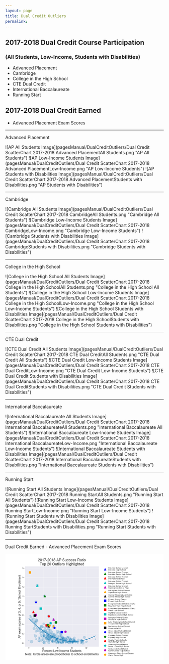 ```yaml
---
layout: page
title: Dual Credit Outliers
permalink:
---
```


## 2017-2018 Dual Credit Course Participation
### (All Students, Low-Income, Students with Disabilities)
- Advanced Placement
- Cambridge
- College in the High School
- CTE Dual Credit
- International Baccalaureate
- Running Start

## 2017-2018 Dual Credit Earned
- Advanced Placement Exam Scores

___

Advanced Placement

![AP All Students Image](pagesManual/DualCreditOutliers/Dual Credit ScatterChart 2017-2018 Advanced PlacementAll Students.png "AP All Students")
![AP Low-Income Students Image](pagesManual/DualCreditOutliers/Dual Credit ScatterChart 2017-2018 Advanced PlacementLow-Income.png "AP Low-Income Students")
![AP Students with Disabilities Image](pagesManual/DualCreditOutliers/Dual Credit ScatterChart 2017-2018 Advanced PlacementStudents with Disabilities.png "AP Students with Disabilities")

___

Cambridge

![Cambridge All Students Image](pagesManual/DualCreditOutliers/Dual Credit ScatterChart 2017-2018 CambridgeAll Students.png "Cambridge All Students")
![Cambridge Low-Income Students Image](pagesManual/DualCreditOutliers/Dual Credit ScatterChart 2017-2018 CambridgeLow-Income.png "Cambridge Low-Income Students")
![Cambridge Students with Disabilities Image](pagesManual/DualCreditOutliers/Dual Credit ScatterChart 2017-2018 CambridgeStudents with Disabilities.png "Cambridge Students with Disabilities")

___

College in the High School

![College in the High School All Students Image](pagesManual/DualCreditOutliers/Dual Credit ScatterChart 2017-2018 College in the High SchoolAll Students.png "College in the High School All Students")
![College in the High School Low-Income Students Image](pagesManual/DualCreditOutliers/Dual Credit ScatterChart 2017-2018 College in the High SchoolLow-Income.png "College in the High School Low-Income Students")
![College in the High School Students with Disabilities Image](pagesManual/DualCreditOutliers/Dual Credit ScatterChart 2017-2018 College in the High SchoolStudents with Disabilities.png "College in the High School Students with Disabilities")

___

CTE Dual Credit

![CTE Dual Credit All Students Image](pagesManual/DualCreditOutliers/Dual Credit ScatterChart 2017-2018 CTE Dual CreditAll Students.png "CTE Dual Credit All Students")
![CTE Dual Credit Low-Income Students Image](pagesManual/DualCreditOutliers/Dual Credit ScatterChart 2017-2018 CTE Dual CreditLow-Income.png "CTE Dual Credit Low-Income Students")
![CTE Dual Credit Students with Disabilities Image](pagesManual/DualCreditOutliers/Dual Credit ScatterChart 2017-2018 CTE Dual CreditStudents with Disabilities.png "CTE Dual Credit Students with Disabilities")

___

International Baccalaureate

![International Baccalaureate All Students Image](pagesManual/DualCreditOutliers/Dual Credit ScatterChart 2017-2018 International BaccalaureateAll Students.png "International Baccalaureate All Students")
![International Baccalaureate Low-Income Students Image](pagesManual/DualCreditOutliers/Dual Credit ScatterChart 2017-2018 International BaccalaureateLow-Income.png "International Baccalaureate Low-Income Students")
![International Baccalaureate Students with Disabilities Image](pagesManual/DualCreditOutliers/Dual Credit ScatterChart 2017-2018 International BaccalaureateStudents with Disabilities.png "International Baccalaureate Students with Disabilities")

___

Running Start

![Running Start All Students Image](pagesManual/DualCreditOutliers/Dual Credit ScatterChart 2017-2018 Running StartAll Students.png "Running Start All Students")
![Running Start Low-Income Students Image](pagesManual/DualCreditOutliers/Dual Credit ScatterChart 2017-2018 Running StartLow-Income.png "Running Start Low-Income Students")
![Running Start Students with Disabilities Image](pagesManual/DualCreditOutliers/Dual Credit ScatterChart 2017-2018 Running StartStudents with Disabilities.png "Running Start Students with Disabilities")

___

Dual Credit Earned - Advanced Placement Exam Scores

![AP All Students Image](pagesManual/DualCreditOutliers/SATAPRatio20.png "AP Students")

